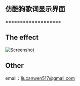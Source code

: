 ## 仿酷狗歌词显示界面
===================

## The effect
![Screenshot](https://github.com/kk-java/ParallaxViewpager/raw/master/screenshot.png)


## Other
email：liucanwen517@gmail.com

